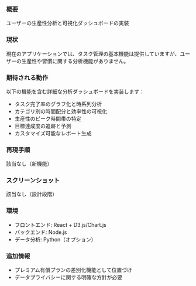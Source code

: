 ### 概要
ユーザーの生産性分析と可視化ダッシュボードの実装

### 現状
現在のアプリケーションでは、タスク管理の基本機能は提供していますが、ユーザーの生産性や習慣に関する分析機能がありません。

### 期待される動作
以下の機能を含む詳細な分析ダッシュボードを実装します：
- タスク完了率のグラフ化と時系列分析
- カテゴリ別の時間配分と効率性の可視化
- 生産性のピーク時間帯の特定
- 目標達成度の追跡と予測
- カスタマイズ可能なレポート生成

### 再現手順
該当なし（新機能）

### スクリーンショット
該当なし（設計段階）

### 環境
- フロントエンド: React + D3.js/Chart.js
- バックエンド: Node.js
- データ分析: Python（オプション）

### 追加情報
- プレミアム有償プランの差別化機能として位置づけ
- データプライバシーに関する明確な方針が必要
